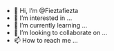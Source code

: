- 👋 Hi, I’m @Fieztafiezta
- 👀 I’m interested in ...
- 🌱 I’m currently learning ...
- 💞️ I’m looking to collaborate on ...
- 📫 How to reach me ...

<!---
Fieztafiezta/Fieztafiezta is a ✨ special ✨ repository because its `README.md` (this file) appears on your GitHub profile.
You can click the Preview link to take a look at your changes.
--->
